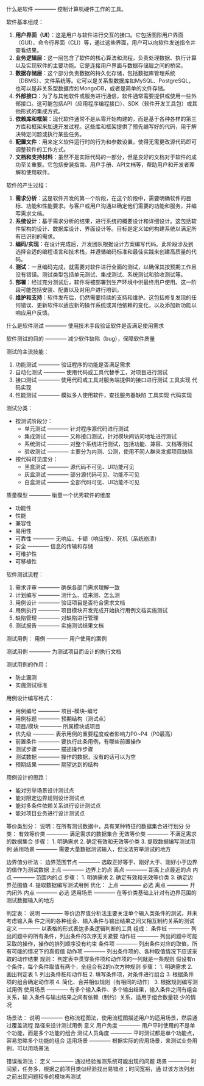 什么是软件 ———— 控制计算机硬件工作的工具。

软件基本组成：
1. **用户界面（UI）**：这是用户与软件进行交互的接口。它包括图形用户界面（GUI）、命令行界面（CLI）等，通过这些界面，用户可以向软件发送指令并查看结果。
2. **业务逻辑层**：这一层包含了软件的核心算法和流程，负责处理数据、执行计算以及实现软件的主要功能。它是连接用户界面与数据存储层之间的桥梁。
3. **数据存储层**：这个部分负责数据的持久化存储，包括数据库管理系统（DBMS）、文件系统等。它可以是关系型数据库如MySQL、PostgreSQL，也可以是非关系型数据库如MongoDB，或者是简单的文件存储。
4. **外部接口**：为了与其他软件或服务进行通信，软件通常需要提供或使用一些外部接口。这可能包括API（应用程序编程接口）、SDK（软件开发工具包）或其他形式的集成方式。
5. **依赖库和框架**：现代软件通常不是从零开始构建的，而是基于各种各样的第三方库和框架来加速开发过程。这些库和框架提供了预先编写好的代码，用于解决特定问题或执行某些任务。
6. **配置文件**：用来定义软件运行时的行为和参数设置，使得无需更改源代码即可调整软件的工作方式。
7. **文档和支持材料**：虽然不是实际代码的一部分，但是良好的文档对于软件的成功至关重要。它包括安装指南、用户手册、API文档等，帮助用户和开发者理解和使用软件。

软件的产生过程：
1. **需求分析**：这是软件开发的第一个阶段，在这个阶段中，需要明确软件的目标、功能和性能要求。与客户或用户沟通以确定他们需要的功能和服务，并编写需求文档。
2. **系统设计**：基于需求分析的结果，进行系统的概要设计和详细设计。这包括软件架构的设计、数据库设计、界面设计等。目标是定义如何构建系统以满足所有已识别的需求。
3. **编码/实现**：在设计完成后，开发团队根据设计方案编写代码。此阶段涉及到选择合适的编程语言和技术栈，并遵循编码标准和最佳实践来创建高质量的代码。
4. **测试**：一旦编码完成，就需要对软件进行全面的测试，以确保其按预期工作且没有错误。测试类型包括单元测试、集成测试、系统测试和验收测试等。
5. **部署**：经过充分测试后，软件将被部署到生产环境中供最终用户使用。这一阶段可能包括安装、配置以及对用户进行培训。
6. **维护和支持**：软件发布后，仍然需要持续的支持和维护。这包括修复发现的任何错误、更新软件以适应新的操作系统或其他依赖的变化，以及添加新功能以响应用户反馈。

什么是软件测试 ———— 使用技术手段验证软件是否满足使用需求

软件测试的目的 ———— 减少软件缺陷（bug），保障软件质量

测试的主流技能：
1. 功能测试 ———— 验证程序的功能是否满足需求
2. 自动化测试 ———— 使用代码或工具代替手工，对项目进行测试
3. 接口测试 ———— 使用代码或工具对服务端提供的接口进行测试
	工具实现
	代码实现
4. 性能测试 ———— 模拟多人使用软件，查找服务器缺陷
	工具实现
	代码实现

测试分类：
- 按测试阶段分：
	- 单元测试 ———— 针对程序源代码进行测试
	- 集成测试 ———— 又称接口测试，针对模块间访问地址进行测试
	- 系统测试 ———— 对整个系统进行测试，包括功能、兼容、文档等测试
	- 验收测试 ———— 主要分为内测、公测，使用不同人群来发掘项目缺陷
- 按代码可见度分：
	- 黑盒测试 ———— 源代码不可见、UI功能可见
	- 灰盒测试 ———— 部分源代码可见、功能不可见
	- 白盒测试 ———— 全部代码可见、UI功能不可见

质量模型 ———— 衡量一个优秀软件的维度
- 功能性
- 性能
- 兼容性
- 易用性
- 可靠性 ———— 无响应、卡顿（响应慢）、死机（系统崩溃）
- 安全 ———— 信息的传输和存储
- 可维护性
- 可移植性

软件测试流程：
1. 需求评审 ———— 确保各部门需求理解一致
2. 计划编写 ———— 测什么、谁来测、怎么测
3. 用例设计 ———— 验证项目是否符合需求文档
4. 用例执行 ———— 项目模块开发完成开始执行用例文档实施测试
5. 缺陷管理 ———— 对缺陷进行管理
6. 测试报告 ———— 实施测试结果文档

测试用例：
用例 ———— 用户使用的案例

测试用例 ———— 为测试项目而设计的执行文档

测试用例的作用：
- 防止漏测
- 实施测试标准

用例设计编写格式：
- 用例编号 ———— 项目-模块-编号
- 用例标题 ———— 预期结构（测试点）
- 项目/模块 ———— 所属模块或项目
- 优先级 ———— 表示用例的重要程度或者影响力P0~P4（P0最高）
- 前置条件 ———— 要执行此条用例，有哪些前置操作
- 测试步骤 ———— 描述操作步骤
- 测试数据 ———— 操作的数据，没有的话可以为空
- 预期结果 ———— 期望达到的结构

用例设计的思路：
- 能对穷举场景设计测试点
- 能对限定边界规则设计测试点
- 能对多条件依赖关系进行设计测试点
- 能对项目业务进行设计测试点

等价类划分：
	说明：在所有测试数据中，具有某种特征的数据集合进行划分
	分类：
		有效等价类 ———— 满足需求的数据集合
		无效等价类 ———— 不满足需求的数据集合
	步骤：
		1. 明确需求
		2. 确定有效和无效等价类
		3. 提取数据编写测试用例
	适用场景 ———— 需要大量数据测试输入，但没法穷举测试的地方

边界值分析法：
	边界范围节点 ———— 选取正好等于、刚好大于、刚好小于边界的值作为测试数据
		上点 ———— 边界上的点
		离点 ———— 距离上点最近的点
		内点 ———— 范围内的点
	步骤：
	1. 明确需求
	2. 确定有效和无效等价类
	3. 确定边界范围值
	4. 提取数据编写测试用例
	优化：
		上点 ———— 必选
		离点 ———— 开内闭外
		内点 ———— 必选
	适用场景 ———— 在等价类基础上针对有边界范围的测试数据输入的地方

判定表：
	说明 ———— 等价边界值分析法主要关注单个输入类条件的测试，并未考虑输入条            件之间的各种组合、输入条件与输出结果之间又相互制约关系的测试
	定义 ———— 以表格的形式表达多条逻辑判断的工具
	组成：
		条件桩 ———— 列出问题中的所有条件，列出条件的次序无关紧要
		动作桩 ———— 列出问题中可能采取的操作，操作的排列顺序没有约束
		条件项 ———— 列出条件对应的取值，所有可能的情况下的真假值
		动作项 ———— 列出条件项的、各种取值情况下应该采取的动作结果
	规则：
		判定表中贯穿条件项和动作项的一列就是一条规则
		假设有n个条件，每个条件取值有两个，全组合有2的n次方种规则
	步骤：
		1. 明确需求
		2. 画出判定表
			1. 列出条件桩和动作桩
			2. 填写条件项，对条件进行组合
			3. 根据条件项的组合确定动作项
			4. 简化、合并相似规则（有相同的动作）
		3. 根据规则编写测试用例
	使用场景  ———— 有多个输入条件、多个输出结果，输入条件之间有组合关系，输               入条件与输出结果之间有依赖（制约）关系，适用于组合数量较               少的情况

场景法：
	说明 ———— 也称流程图法，使用流程图描述用户的适用场景，然后通过覆盖流程            路径来设计测试用例
	意义
		用户角度 ———— 用户平时使用的不是单个功能，而是多个功能的组合
		测试人员角度 ———— 平时测试都是单个功能点，容易忽略多个功能的组合
	适用场景 ———— 根据实际的应用场景，来测试业务用例，可以用场景法

错误推测法：
	定义 ———— 通过经验推测系统可能出现的问题
	场景 ———— 时间紧，任务多，根据之前项目类似经验找出易错点；时间宽裕，通            过该方法列出之前出现问题较多的模块再测试

